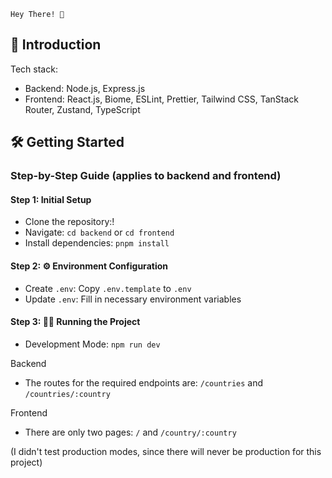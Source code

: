 ``` code
Hey There! 🙌 
```

## 🌟 Introduction

Tech stack:

- Backend: Node.js, Express.js
- Frontend: React.js, Biome, ESLint, Prettier, Tailwind CSS, TanStack Router, Zustand, TypeScript

## 🛠️ Getting Started

### Step-by-Step Guide (applies to backend and frontend)

#### Step 1: Initial Setup

- Clone the repository:!
- Navigate: `cd backend` or `cd frontend`
- Install dependencies: `pnpm install`

#### Step 2: ⚙️ Environment Configuration

- Create `.env`: Copy `.env.template` to `.env`
- Update `.env`: Fill in necessary environment variables

#### Step 3: 🏃‍♂️ Running the Project

- Development Mode: `npm run dev`

Backend
- The routes for the required endpoints are: `/countries` and `/countries/:country`

Frontend
- There are only two pages: `/` and `/country/:country`

(I didn't test production modes, since there will never be production for this project)



